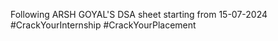 Following ARSH GOYAL'S DSA sheet 
starting from 15-07-2024
#CrackYourInternship #CrackYourPlacement

